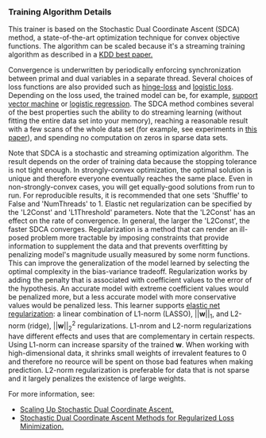 ### Training Algorithm Details
This trainer is based on the Stochastic Dual Coordinate Ascent (SDCA) method, a
state-of-the-art optimization technique for convex objective functions. The
algorithm can be scaled because it's a streaming training algorithm as described
in a [KDD best
paper.](https://www.csie.ntu.edu.tw/~cjlin/papers/disk_decomposition/tkdd_disk_decomposition.pdf)
        
Convergence is underwritten by periodically enforcing synchronization between
primal and dual variables in a separate thread. Several choices of loss
functions are also provided such as
[hinge-loss](https://en.wikipedia.org/wiki/Hinge_loss) and [logistic
loss](http://www.hongliangjie.com/wp-content/uploads/2011/10/logistic.pdf).
Depending on the loss used, the trained model can be, for example, [support
vector machine](https://en.wikipedia.org/wiki/Support-vector_machine) or
[logistic regression](https://en.wikipedia.org/wiki/Logistic_regression). The
SDCA method combines several of the best properties such the ability to do
streaming learning (without fitting the entire data set into your memory),
reaching a reasonable result with a few scans of the whole data set (for
example, see experiments in [this
paper](https://www.csie.ntu.edu.tw/~cjlin/papers/cddual.pdf)), and spending no
computation on zeros in sparse data sets.
          
Note that SDCA is a stochastic and streaming optimization algorithm. The result
depends on the order of training data because the stopping tolerance is not
tight enough. In strongly-convex optimization, the optimal solution is unique
and therefore everyone eventually reaches the same place. Even in
non-strongly-convex cases, you will get equally-good solutions from run to run.
For reproducible results, it is recommended that one sets 'Shuffle' to False and
'NumThreads' to 1. Elastic net regularization can be specified by the 'L2Const'
and 'L1Threshold' parameters. Note that the 'L2Const' has an effect on the rate
of convergence. In general, the larger the 'L2Const', the faster SDCA converges.
Regularization is a method that can render an ill-posed problem more tractable
by imposing constraints that provide information to supplement the data and that
prevents overfitting by penalizing model's magnitude usually measured by some
norm functions. This can improve the generalization of the model learned by
selecting the optimal complexity in the bias-variance tradeoff. Regularization
works by adding the penalty that is associated with coefficient values to the
error of the hypothesis. An accurate model with extreme coefficient values would
be penalized more, but a less accurate model with more conservative values would
be penalized less. This learner supports [elastic net
regularization](https://en.wikipedia.org/wiki/Elastic_net_regularization): a
linear combination of L1-norm (LASSO), $|| \boldsymbol{w} ||_1$, and L2-norm
(ridge), $|| \boldsymbol{w} ||_2^2$ regularizations. L1-nrom and L2-norm
regularizations have different effects and uses that are complementary in
certain respects. Using L1-norm can increase sparsity of the trained
$\boldsymbol{w}$. When working with high-dimensional data, it shrinks small
weights of irrevalent features to 0 and therefore no reource will be spent on
those bad features when making prediction. L2-norm regularization is preferable
for data that is not sparse and it largely penalizes the existence of large
weights.

For more information, see:
* [Scaling Up Stochastic Dual Coordinate
  Ascent.](https://www.microsoft.com/en-us/research/wp-content/uploads/2016/06/main-3.pdf)
* [Stochastic Dual Coordinate Ascent Methods for Regularized Loss
  Minimization.](http://www.jmlr.org/papers/volume14/shalev-shwartz13a/shalev-shwartz13a.pdf)